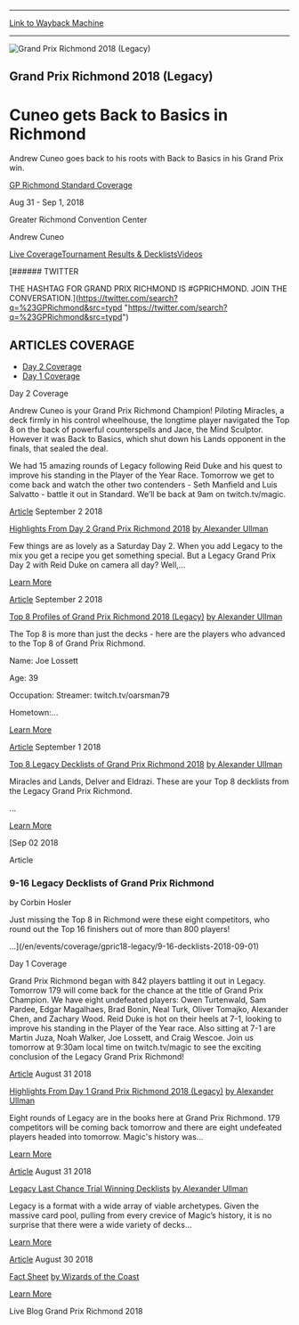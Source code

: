 
---
[Link to Wayback Machine](https://web.archive.org/web/20181023153331/https://magic.wizards.com/en/events/coverage/gpric18-legacy)

[_metadata_:generator]:- "Drupal 7 (http://drupal.org)"
[_metadata_:node]:- "1333931"
[_metadata_:source]:- "div-block-system-main"
[_metadata_:title]:- "Grand Prix Richmond 2018 (Legacy)"
[_metadata_:wayback_capture_timestamp]:- "2018-10-23 15:33:31"
[_metadata_:wayback_raw_url]:- "https://web.archive.org/web/20181023153331id_/https://magic.wizards.com/en/events/coverage/gpric18-legacy"
[_metadata_:wayback_url]:- "https://magic.wizards.com/en/events/coverage/gpric18-legacy"
---










![Grand Prix Richmond 2018 (Legacy)](https://web.archive.org/web/20190125144032im_/https://magic.wizards.com/sites/mtg/files/GP_Richmond18_CuneoTrophy2.JPG)




Grand Prix Richmond 2018 (Legacy)
---------------------------------


Cuneo gets Back to Basics in Richmond
=====================================





Andrew Cuneo goes back to his roots with Back to Basics in his Grand Prix win.



[GP Richmond Standard Coverage](https://magic.wizards.com/en/events/coverage/gpric18-standard)






Aug 31 - Sep 1, 2018


Greater Richmond Convention Center



Andrew Cuneo













[Live Coverage](/en/events/coverage/gpric18-legacy)[Tournament Results & Decklists](/en/events/coverage/gpric18-legacy/tournament-results)[Videos](/en/events/coverage/gpric18-legacy/videos) 






[###### TWITTER


THE HASHTAG FOR GRAND PRIX RICHMOND IS #GPRICHMOND. JOIN THE CONVERSATION.](https://twitter.com/search?q=%23GPRichmond&src=typd "https://twitter.com/search?q=%23GPRichmond&src=typd")



ARTICLES COVERAGE
-----------------




* [Day 2 Coverage](#tabs-0)
* [Day 1 Coverage](#tabs-1)


Day 2 Coverage



Andrew Cuneo is your Grand Prix Richmond Champion! Piloting Miracles, a deck firmly in his control wheelhouse, the longtime player navigated the Top 8 on the back of powerful counterspells and Jace, the Mind Sculptor. However it was Back to Basics, which shut down his Lands opponent in the finals, that sealed the deal.


We had 15 amazing rounds of Legacy following Reid Duke and his quest to improve his standing in the Player of the Year Race. Tomorrow we get to come back and watch the other two contenders - Seth Manfield and Luis Salvatto - battle it out in Standard. We’ll be back at 9am on twitch.tv/magic.








[Article](/en/events/coverage/gpric18-legacy/saturday-highlights-2018-09-01)
 September 2 2018 


[Highlights From Day 2 Grand Prix Richmond 2018](/en/events/coverage/gpric18-legacy/saturday-highlights-2018-09-01)
[by Alexander Ullman](/en/events/coverage/gpric18-legacy/saturday-highlights-2018-09-01)

Few things are as lovely as a Saturday Day 2. When you add Legacy to the mix you get a recipe you get something special. But a Legacy Grand Prix Day 2 with Reid Duke on camera all day? Well,...


[Learn More](/en/events/coverage/gpric18-legacy/saturday-highlights-2018-09-01)










[Article](/en/events/coverage/gpric18-legacy/top-8-profiles-2018-09-01)
 September 2 2018 


[Top 8 Profiles of Grand Prix Richmond 2018 (Legacy)](/en/events/coverage/gpric18-legacy/top-8-profiles-2018-09-01)
[by Alexander Ullman](/en/events/coverage/gpric18-legacy/top-8-profiles-2018-09-01)

The Top 8 is more than just the decks - here are the players who advanced to the Top 8 of Grand Prix Richmond.



Name: Joe Lossett

Age: 39

Occupation: Streamer: twitch.tv/oarsman79

Hometown:...


[Learn More](/en/events/coverage/gpric18-legacy/top-8-profiles-2018-09-01)










[Article](/en/events/coverage/gpric18-legacy/top-8-decklists-2018-09-01)
 September 1 2018 


[Top 8 Legacy Decklists of Grand Prix Richmond 2018](/en/events/coverage/gpric18-legacy/top-8-decklists-2018-09-01)
[by Alexander Ullman](/en/events/coverage/gpric18-legacy/top-8-decklists-2018-09-01)

Miracles and Lands, Delver and Eldrazi. These are your Top 8 decklists from the Legacy Grand Prix Richmond.



 

 
 
 ...


[Learn More](/en/events/coverage/gpric18-legacy/top-8-decklists-2018-09-01)










[Sep
02
2018




Article



### 9-16 Legacy Decklists of Grand Prix Richmond


by Corbin Hosler




 Just missing the Top 8 in Richmond were these eight competitors, who round out the Top 16 finishers out of more than 800 players!



 

 
 ...](/en/events/coverage/gpric18-legacy/9-16-decklists-2018-09-01)





Day 1 Coverage



Grand Prix Richmond began with 842 players battling it out in Legacy. Tomorrow 179 will come back for the chance at the title of Grand Prix Champion. We have eight undefeated players: Owen Turtenwald, Sam Pardee, Edgar Magalhaes, Brad Bonin, Neal Turk, Oliver Tomajko, Alexander Chen, and Zachary Wood. Reid Duke is hot on their heels at 7-1, looking to improve his standing in the Player of the Year race. Also sitting at 7-1 are Martin Juza, Noah Walker, Joe Lossett, and Craig Wescoe. Join us tomorrow at 9:30am local time on twitch.tv/magic to see the exciting conclusion of the Legacy Grand Prix Richmond!








[Article](/en/events/coverage/gpric18-legacy/friday-highlights-2018-08-31)
 August 31 2018 


[Highlights From Day 1 Grand Prix Richmond 2018 (Legacy)](/en/events/coverage/gpric18-legacy/friday-highlights-2018-08-31) 
[by Alexander Ullman](/en/events/coverage/gpric18-legacy/friday-highlights-2018-08-31)

Eight rounds of Legacy are in the books here at Grand Prix Richmond. 179 competitors will be coming back tomorrow and there are eight undefeated players headed into tomorrow. Magic's history was...


[Learn More](/en/events/coverage/gpric18-legacy/friday-highlights-2018-08-31)










[Article](/en/events/coverage/gpric18-legacy/legacy-last-chance-trial-winning-decklists-2018-08-31)
 August 31 2018 


[Legacy Last Chance Trial Winning Decklists](/en/events/coverage/gpric18-legacy/legacy-last-chance-trial-winning-decklists-2018-08-31)
[by Alexander Ullman](/en/events/coverage/gpric18-legacy/legacy-last-chance-trial-winning-decklists-2018-08-31)

Legacy is a format with a wide array of viable archetypes. Given the massive card pool, pulling from every crevice of Magic’s history, it is no surprise that there were a wide variety of decks...


[Learn More](/en/events/coverage/gpric18-legacy/legacy-last-chance-trial-winning-decklists-2018-08-31)










[Article](/en/events/coverage/gpric18/fact-sheet)
 August 30 2018 


[Fact Sheet](/en/events/coverage/gpric18/fact-sheet)
[by Wizards of the Coast](/en/events/coverage/gpric18/fact-sheet)


[Learn More](/en/events/coverage/gpric18/fact-sheet)
















Live Blog Grand Prix Richmond 2018
 








